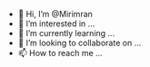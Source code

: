 - 👋 Hi, I’m @Mirimran
- 👀 I’m interested in ...
- 🌱 I’m currently learning ...
- 💞️ I’m looking to collaborate on ...
- 📫 How to reach me ...

<!---
Mirimran/Mirimran is a ✨ special ✨ repository because its `README.md` (this file) appears on your GitHub profile.
You can click the Preview link to take a look at your changes.
--->
